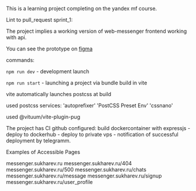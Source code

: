 This is a learning project completing on the yandex mf course.

Lint to pull_request sprint_1:

The project implies a working version of web-messenger frontend working with api.

You can see the prototype on [figma](https://www.figma.com/file/8ILHuuVJqjuGU62jaCz49D/mf_messenger?type=design&node-id=0%3A1&mode=design&t=XvZ0MCTizXdJF4js-1)

commands:


`npm run dev` - development launch

`npm run start` - launching a project via bundle build in vite

vite automatically launches postcss at build

used postcss services: 'autoprefixer'  'PostCSS Preset Env' 'cssnano'

used @vituum/vite-plugin-pug

The project has CI github configured: build dockercontainer with expressjs - deploy to dockerhub - deploy to private vps - notification of successful deployment by telegramm.

Examples of Accessible Pages

messenger.sukharev.ru
messenger.sukharev.ru/404
messenger.sukharev.ru/500
messenger.sukharev.ru/chats
messenger.sukharev.ru/message
messenger.sukharev.ru/signup
messenger.sukharev.ru/user_profile
